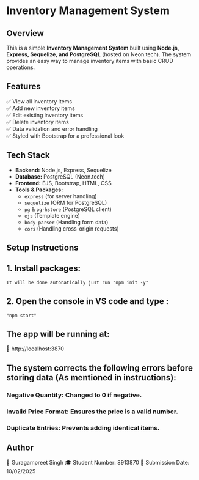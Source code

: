 # Inventory Management System

## Overview
This is a simple **Inventory Management System** built using **Node.js, Express, Sequelize, and PostgreSQL** (hosted on Neon.tech). The system provides an easy way to manage inventory items with basic CRUD operations.

## Features
✅ View all inventory items  
✅ Add new inventory items  
✅ Edit existing inventory items  
✅ Delete inventory items  
✅ Data validation and error handling  
✅ Styled with Bootstrap for a professional look  

## Tech Stack
- **Backend:** Node.js, Express, Sequelize  
- **Database:** PostgreSQL (Neon.tech)  
- **Frontend:** EJS, Bootstrap, HTML, CSS  
- **Tools & Packages:**  
  - `express` (for server handling)  
  - `sequelize` (ORM for PostgreSQL)  
  - `pg` & `pg-hstore` (PostgreSQL client)  
  - `ejs` (Template engine)  
  - `body-parser` (Handling form data)  
  - `cors` (Handling cross-origin requests)  

## Setup Instructions

## 1. Install packages:
    It will be done autonatically just run "npm init -y"
## 2. Open the console in VS code and type :

    "npm start"


## The app will be running at:
🔗 http://localhost:3870

## The system corrects the following errors before storing data (As mentioned in instructions):

### Negative Quantity: Changed to 0 if negative.
### Invalid Price Format: Ensures the price is a valid number.
### Duplicate Entries: Prevents adding identical items.
## Author
👤 Guragampreet Singh
🎓 Student Number: 8913870
📅 Submission Date: 10/02/2025
